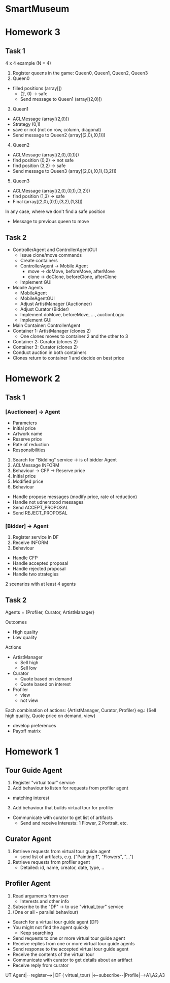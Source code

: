 # SmartMuseum
# Homework 3
## Task 1
4 x 4 example (N = 4)

1. Register queens in the game: Queen0, Queen1, Queen2, Queen3
2. Queen0
  - filled positions (array[])
    - (2, 0) -> safe
    - Send message to Queen1 (array[(2,0)])
3. Queen1
  - ACLMessage (array[(2,0)])
  - Strategy (0,1)
  - save or not (not on row, column, diagonal)
  - Send message to Queen2 (array[(2,0),(0,1)])
4. Queen2
  - ACLMessage (array[(2,0),(0,1)])
  - find position (0,2) -> not safe
  - find position (3,2) -> safe
  - Send message to Queen3 (array[(2,0),(0,1),(3,2)])
5. Queen3
  - ACLMessage (array[(2,0),(0,1),(3,2)])
  - find position (1,3) -> safe
  - Final (array[(2,0),(0,1),(3,2),(1,3)])


In any case, where we don't find a safe position
- Message to previous queen to move

## Task 2
- ControllerAgent and ControllerAgentGUI
  - Issue clone/move commands
  - Create containers
  - ControllerAgent -> Mobile Agent
    - move -> doMove, beforeMove, afterMove
    - clone -> doClone, beforeClone, afterClone
  - Implement GUI
- Mobile Agents
  - MobileAgent
  - MobileAgentGUI
  - Adjust ArtistManager (Auctioneer)
  - Adjust Curator (Bidder)
  - Implement doMove, beforeMove, ..., auctionLogic
  - Implement GUI
- Main Container: ControllerAgent
- Container 1: ArtistManager (clones 2)
  - One clones moves to container 2 and the other to 3
- Container 2: Curator (clones 2)
- Container 3: Curator (clones 2)
- Conduct auction in both containers
- Clones return to container 1 and decide on best price

# Homework 2
## Task 1
### [Auctioneer] -> Agent
- Parameters
 - Initial price
 - Artwork name
 - Reserve price
 - Rate of reduction
- Responsibilities
 1. Search for "Bidding" service -> is of bidder Agent
 2. ACLMessage INFORM
 3. Behaviour -> CFP -> Reserve price
   1. Initial price
   2. Modified price
 4. Behaviour
   - Handle propose messages (modify price, rate of reduction)
   - Handle not udnerstood messages
   - Send ACCEPT_PROPOSAL
   - Send REJECT_PROPOSAL


 ### [Bidder] -> Agent
 1. Register service in DF
 2. Receive INFORM
 3. Behaviour
   - Handle CFP
   - Handle accepted proposal
   - Handle rejected proposal
 - Handle two strategies

2 scenarios with at least 4 agents

## Task 2
Agents = {Profiler, Curator, ArtistManager}

Outcomes
- High quality
- Low quality

Actions
- ArtistManager
  - Sell high
  - Sell low
- Curator
  - Quote based on demand
  - Quote based on interest
- Profiler
  - view
  - not view

Each combination of actions:
{ArtistManager, Curator, Profiler} eg.:
{Sell high quality, Quote price on demand, view}
- develop preferences
 - Payoff matrix


# Homework 1
## Tour Guide Agent
1. Register "virtual tour" service
2. Add behaviour to listen for requests from profiler agent
  - matching interest
3. Add behaviour that builds virtual tour for profiler
  - Communicate with curator to get list of artifacts
	- Send and receive
  Interests: 1 Flower, 2 Portrait, etc.

## Curator Agent
1. Retrieve requests from virtual tour guide agent
	- send list of artifacts, e.g. {"Painting 1", "Flowers", "..."}
2. Retrieve requests from profiler agent
	- Detailed: id, name, creator, date, type, ..

## Profiler Agent
1. Read arguments from user
	- Interests and other info
2. Subscribe to the "DF" -> to use "virtual_tour" service
3. (One or all - parallel behaviour)
  - Search for a virtual tour guide agent (DF)
  - You might not find the agent quickly
    - Keep searching
  - Send requests to one or more virtual tour guide agent
  - Receive replies from one or more virtual tour guide agents
  - Send response to the accepted virtual tour guide agent
  - Receive the contents of the virtual tour
  - Communicate with curator to get details about an artifact
  - Receive reply from curator

UT Agent|--register-->| DF ( virtual_tour) |<--subscribe--|Profile|-->A1,A2,A3
